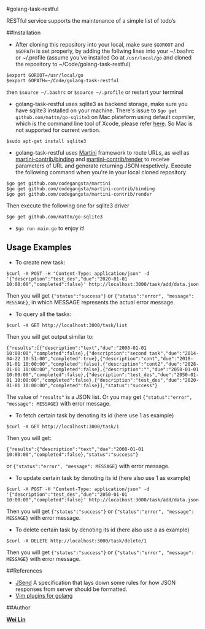 #golang-task-restful

RESTful service supports the maintenance of a simple list of todo’s

##Installation

- After cloning this repository into your local, make sure `$GOROOT` and `$GOPATH` is set properly, by adding the follwing lines into your ~/.bashrc or ~/.profile (assume you've installed Go at `/usr/local/go` and cloned the repository to ~/Code/golang-task-restful)
```
$export GOROOT=/usr/local/go
$export GOPATH=~/Code/golang-task-restful
```
then `$source ~/.bashrc` or `$source ~/.profile` or restart your terminal

- golang-task-restful uses sqlite3 as backend storage, make sure you have sqlite3 installed on your machine. There's issue to `$go get github.com/mattn/go-sqlite3` on Mac plateform using default copmiler, which is the command line tool of Xcode, please refer [here](https://github.com/mattn/go-sqlite3/issues/45). So Mac is not supported for current vertion.
```
$sudo apt-get install sqlite3
```

- golang-task-restful uses [Martini](http://martini.codegangsta.io) framework to route URLs, as well as [martini-contrib/binding](https://github.com/codegangsta/martini-contrib/tree/master/binding) and [martini-contrib/render](https://github.com/codegangsta/martini-contrib/tree/master/render) to receive parameters of URL and generate returning JSON respetively.
Execute the following command when you're in your local cloned repository
```
$go get github.com/codegangsta/martini
$go get github.com/codegangsta/martini-contrib/binding
$go get github.com/codegangsta/martini-contrib/render
```
Then execute the following one for sqlite3 driver
```
$go get github.com/mattn/go-sqlite3
```
- `$go run main.go` to enjoy it!

## Usage Examples


- To create new task:
```
$curl -X POST -H "Content-Type: application/json" -d '{"description":"test_des","due":"2020-01-01 10:00:00","completed":false}' http://localhost:3000/task/add/data.json
```
Then you will get `{"status":"success"}` or `{"status":"error", "message": MESSAGE}`, in which MESSAGE represents the actual error message.

- To query all the tasks:
```
$curl -X GET http://localhost:3000/task/list
```
Then you will get output similar to:
```
{"results":[{"description":"text","due":"2008-01-01 10:00:00","completed":false},{"description":"second task","due":"2014-04-22 10:51:00","completed":true},{"description":"cont","due":"2018-01-01 10:00:00","completed":false},{"description":"cont2","due":"2028-01-01 10:00:00","completed":false},{"description":"","due":"2050-01-01 10:00:00","completed":false},{"description":"test_des","due":"2050-01-01 10:00:00","completed":false},{"description":"test_des","due":"2020-01-01 10:00:00","completed":false}],"status":"success"}
```
The value of `"results"` is a JSON list. Or you may get `{"status":"error", "message": MESSAGE}` with error message.

- To fetch certain task by denoting its id (here use 1 as example)
```
$curl -X GET http://localhost:3000/task/1
```
Then you will get:
```
{"results":{"description":"text","due":"2008-01-01 10:00:00","completed":false},"status":"success"}
```
or `{"status":"error", "message": MESSAGE}` with error message.

- To update certain task by denoting its id (here also use 1 as example)
```
$curl -X POST -H "Content-Type: application/json" -d '{"description":"test_des","due":"2050-01-01 10:00:00","completed":false}' http://localhost:3000/task/add/data.json
```
Then you will get `{"status":"success"}` or `{"status":"error", "message": MESSAGE}` with error message.


- To delete certain task by denoting its id (here also use a as example)
```
$curl -X DELETE http://localhost:3000/task/delete/1
```
Then you will get `{"status":"success"}` or `{"status":"error", "message": MESSAGE}` with error message.


##References
- [JSend](http://labs.omniti.com/labs/jsend) A specification that lays down some rules for how JSON responses from server should be formatted.
- [Vim plugins for golang](http://golang.org/misc/vim/readme.txt)


##Author

**[Wei Lin](http://www.github.com/ivanlw)**

